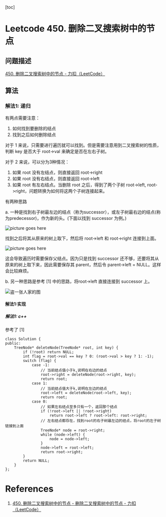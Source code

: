 [toc]

# Leetcode 450. 删除二叉搜索树中的节点

## 问题描述

[450. 删除二叉搜索树中的节点 - 力扣（LeetCode）](https://leetcode-cn.com/problems/delete-node-in-a-bst/)

## 算法

### 解法1: 递归

有两点需要注意：
1. 如何找到要删除的结点 
2. 找到之后如何删除结点

对于 1 来说，只需要进行遍历就可以找到。但是需要注意用到二叉搜索树的性质，判断 key 是否大于 root->val 来确定是否在左右子树。


对于 2 来说，可以分为3种情况：
1. 如果 root 没有左结点，则直接返回 root->right
2. 如果 root 没有右结点，则直接返回 root->left
3. 如果 root 有左右结点。当删除 root 之后，得到了两个子树 root->left, root->right，问题转换为如何将这两个子树连接起来。

有两种思路

a. 一种是找到右子树最左边的结点（称为successor），或左子树最右边的结点(称为predecessor)，作为新的头。(下面以找到 successor 为例。)

![picture goes here](https://gitee.com/EdwardElric_1683260718/picture_bed/raw/master/img/20200430111156.png)

找到之后将其从原来的树上取下，然后将 root->left 和 root->right 连接到上面。

![picture goes here](https://gitee.com/EdwardElric_1683260718/picture_bed/raw/master/img/20200430112351.png)

这会导致遍历时需要保存父结点。因为只是找到 successor 还不够，还要将其从原来的树上取下来，因此需要保存其 parent，然后令 parent->left = NULL。这样会比较麻烦。

b. 另一种思路是参考 [1] 中的思路，将root->left 直接连接到 successor 上。

![盗一张人家的图](https://gitee.com/EdwardElric_1683260718/picture_bed/raw/master/img/20200430113136.png)

#### 解法1:实现

##### 解法1: c++

参考了 [1]

```
class Solution {
public:
    TreeNode* deleteNode(TreeNode* root, int key) {
        if (!root) return NULL;
        int flag = root->val == key ? 0: (root->val > key ? 1: -1);
        switch (flag) {
            case -1:
                // 当前结点值小于k,说明在右边的结点
                root->right = deleteNode(root->right, key);
                return root;
            case 1:
                // 当前结点值大于k,说明在左边的结点
                root->left = deleteNode(root->left, key);
                return root;
            case 0:
                // 如果左右结点至多只有一个，返回那个结点
                if (!root->left || !root->right)
                    return root->left ? root->left: root->right;
                // 左右结点都存在，找到root的右子树最左边的结点，将root的左子树链接到上面
                TreeNode* node = root->right;
                while (node->left) {
                    node = node->left;
                }
                node->left = root->left;
                return root->right;
        }
        return NULL;
    }
};
```

# References
1. [450. 删除二叉搜索树中的节点 - 删除二叉搜索树中的节点 - 力扣（LeetCode）](https://leetcode-cn.com/problems/delete-node-in-a-bst/solution/450-shan-chu-er-cha-sou-suo-shu-zhong-de-jie-dia-6/)
